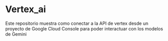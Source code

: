 # Vertex_ai
Este repositorio muestra como conectar a la API de vertex desde un proyecto de Google Cloud Console para poder interactuar con los modelos de Gemini

